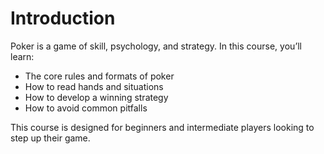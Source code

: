 # Introduction

Poker is a game of skill, psychology, and strategy. In this course, you’ll learn:
- The core rules and formats of poker
- How to read hands and situations
- How to develop a winning strategy
- How to avoid common pitfalls

This course is designed for beginners and intermediate players looking to step up their game.
